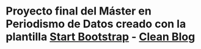 # Proyecto final del Máster en Periodismo de Datos creado con la plantilla [Start Bootstrap](http://startbootstrap.com/) - [Clean Blog](http://startbootstrap.com/template-overviews/clean-blog/)
